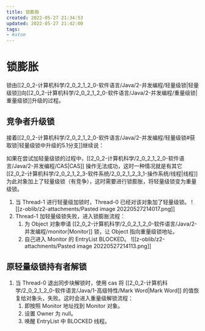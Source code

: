 ```yaml
---
title: 锁膨胀
created: 2022-05-27 21:34:53
updated: 2022-05-27 21:42:00
tags: 
- #atom
---
```

# 锁膨胀

锁由[[2_0_2-计算机科学/2_0_2_1_2_0-软件语言/Java/2-并发编程/轻量级锁|轻量级锁]]向[[2_0_2-计算机科学/2_0_2_1_2_0-软件语言/Java/2-并发编程/重量级锁|重量级锁]]升级的过程。

## 竞争者升级锁

接着[[2_0_2-计算机科学/2_0_2_1_2_0-软件语言/Java/2-并发编程/轻量级锁#获取锁|轻量级锁中升级的5.1分支]]继续说：

如果在尝试加轻量级锁的过程中，[[2_0_2-计算机科学/2_0_2_1_2_0-软件语言/Java/2-并发编程/CAS|CAS]] 操作无法成功，这时一种情况就是有其它[[2_0_2-计算机科学/2_0_2_1_2_3-软件系统/2_0_2_1_2_3_1-操作系统/线程|线程]]为此对象加上了轻量级锁（有竞争），这时需要进行锁膨胀，将轻量级锁变为重量级锁。

1. 当 Thread-1 进行轻量级加锁时，Thread-0 已经对该对象加了轻量级锁。
![[z-oblib/z2-attachments/Pasted image 20220527214017.png]]
2. Thread-1 加轻量级锁失败，进入锁膨胀流程：
	1. 为 Object 对象申请 [[2_0_2-计算机科学/2_0_2_1_2_0-软件语言/Java/2-并发编程/monitor|Monitor]] 锁，让 Object 指向重量级锁地址。
	2. 自己进入 Monitor 的 EntryList BLOCKED。
	![[z-oblib/z2-attachments/Pasted image 20220527214113.png]]


## 原轻量级锁持有者解锁

1. 当 Thread-0 退出同步块解锁时，使用 cas 将 [[2_0_2-计算机科学/2_0_2_1_2_0-软件语言/Java/1-高级特性/Mark Word|Mark Word]] 的值恢复给对象头，失败。这时会进入重量级解锁流程：
	1. 即按照 Monitor 地址找到 Monitor 对象。
	2. 设置 Owner 为 null。
	3. 唤醒 EntryList 中 BLOCKED 线程。